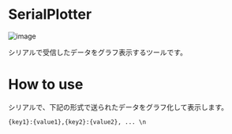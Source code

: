 # SerialPlotter

![image](https://github.com/pic-man749/SerialPlotter/assets/29609700/a4d2baa2-9038-470b-8686-cbbfce0f0be3)

シリアルで受信したデータをグラフ表示するツールです。

# How to use

シリアルで、下記の形式で送られたデータをグラフ化して表示します。

```
{key1}:{value1},{key2}:{value2}, ... \n
```
